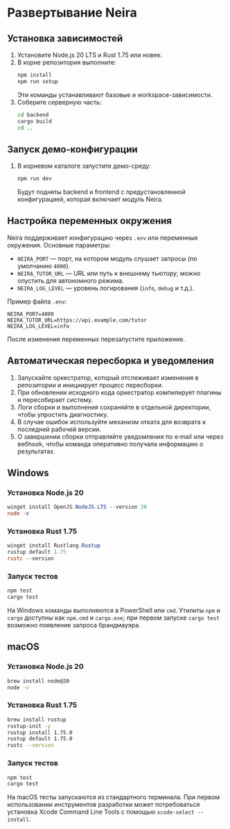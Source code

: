 # Развертывание Neira

## Установка зависимостей
1. Установите Node.js 20 LTS и Rust 1.75 или новее.
2. В корне репозитория выполните:
   ```bash
   npm install
   npm run setup
   ```
   Эти команды устанавливают базовые и workspace-зависимости.
3. Соберите серверную часть:
   ```bash
   cd backend
   cargo build
   cd ..
   ```

## Запуск демо-конфигурации
1. В корневом каталоге запустите демо-среду:
   ```bash
   npm run dev
   ```
   Будут подняты backend и frontend с предустановленной конфигурацией, которая включает модуль Neira.

## Настройка переменных окружения
Neira поддерживает конфигурацию через `.env` или переменные окружения.
Основные параметры:
- `NEIRA_PORT` — порт, на котором модуль слушает запросы (по умолчанию `4000`).
- `NEIRA_TUTOR_URL` — URL или путь к внешнему тьютору; можно опустить для автономного режима.
- `NEIRA_LOG_LEVEL` — уровень логирования (`info`, `debug` и т.д.).

Пример файла `.env`:
```dotenv
NEIRA_PORT=4000
NEIRA_TUTOR_URL=https://api.example.com/tutor
NEIRA_LOG_LEVEL=info
```
После изменения переменных перезапустите приложение.

## Автоматическая пересборка и уведомления
1. Запускайте оркестратор, который отслеживает изменения в репозитории и инициирует процесс пересборки.
2. При обновлении исходного кода оркестратор компилирует плагины и пересобирает систему.
3. Логи сборки и выполнения сохраняйте в отдельной директории, чтобы упростить диагностику.
4. В случае ошибок используйте механизм отката для возврата к последней рабочей версии.
5. О завершении сборки отправляйте уведомления по e‑mail или через вебhook, чтобы команда оперативно получала информацию о результатах.

## Windows

### Установка Node.js 20

```powershell
winget install OpenJS.NodeJS.LTS --version 20
node -v
```

### Установка Rust 1.75

```powershell
winget install Rustlang.Rustup
rustup default 1.75
rustc --version
```

### Запуск тестов

```powershell
npm test
cargo test
```

На Windows команды выполняются в PowerShell или `cmd`. Утилиты `npm` и `cargo` доступны как `npm.cmd` и `cargo.exe`; при первом запуске `cargo test` возможно появление запроса брандмауэра.

## macOS

### Установка Node.js 20

```bash
brew install node@20
node -v
```

### Установка Rust 1.75

```bash
brew install rustup
rustup-init -y
rustup install 1.75.0
rustup default 1.75.0
rustc --version
```

### Запуск тестов

```bash
npm test
cargo test
```

На macOS тесты запускаются из стандартного терминала. При первом использовании инструментов разработки может потребоваться установка Xcode Command Line Tools с помощью `xcode-select --install`.

